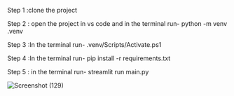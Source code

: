 Step 1 :clone the project

Step 2 : open the project in vs code and in the terminal run- python -m venv .venv

Step 3 :In the terminal run-  .venv/Scripts/Activate.ps1

Step 4 :In the terminal run- pip install -r requirements.txt

Step 5 : in the terminal run- streamlit run main.py



![Screenshot (129)](https://github.com/PasanBistec/GroupB_Project_Code_Crunch_/assets/115771194/9eab0c14-35c3-4a8f-b8c0-bc9464e6b650)


 
